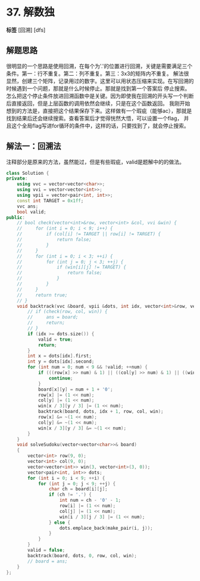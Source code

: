 # 37. 解数独

**标签** [回溯] [dfs]

## 解题思路
很明显的一个思路是使用回溯，在每个为'.'的位置进行回溯，关键是需要满足三个条件。第一：行不重复。第二：列不重复。第三：3x3的矩阵内不重复。
解法很显然，创建三个矩阵，记录用过的数字。这里可以用状态压缩来实现。在写回溯的时候遇到一个问题，那就是什么时候停止。那就是找到第一个答案后
停止搜索。怎么把这个停止条件放进回溯函数中是关键。因为即使我在回溯的开头写一个判断后直接返回，但是上层函数的调用依然会继续，只是在这个函数返回。
我刚开始想到的方法是，直接把这个结果保存下来。这样做有一个瑕疵（能够ac），那就是找到结果后还会继续搜索。查看答案后才觉得恍然大悟，可以设置一个flag，
并且这个全局flag写进for循环的条件中，这样的话，只要找到了，就会停止搜索。

## 解法一：回溯法
注释部分是原来的方法，虽然能过，但是有些瑕疵，valid是题解中的的做法。
```c++
class Solution {
private:
    using vvc = vector<vector<char>>;
    using vvi = vector<vector<int>>;
    using vpii = vector<pair<int, int>>;
    const int TARGET = 0x1ff;
    vvc ans;
    bool valid;
public:
    // bool check(vector<int>&row, vector<int> &col, vvi &win) {
    //     for (int i = 0; i < 9; i++) {
    //         if (col[i] != TARGET || row[i] != TARGET) {
    //             return false;
    //         }
    //     }
    //     for (int i = 0; i < 3; ++i) {
    //         for (int j = 0; j < 3; ++j) {
    //             if (win[i][j] != TARGET) {
    //                 return false;
    //             }
    //         }
    //     }
    //     return true;
    // }
    void backtrack(vvc &board, vpii &dots, int idx, vector<int>&row, vector<int>&col, vvi &win) {
        // if (check(row, col, win)) {
        //     ans = board;
        //     return;
        // }
        if (idx >= dots.size()) {
            valid = true;
            return;
        }
        int x = dots[idx].first;
        int y = dots[idx].second;
        for (int num = 0; num < 9 && !valid; ++num) {
            if (((row[x] >> num) & 1) || ((col[y] >> num) & 1) || ((win[x / 3][y / 3] >> num) & 1)) {
                continue;
            }
            board[x][y] = num + 1 + '0';
            row[x] |= (1 << num);
            col[y] |= (1 << num);
            win[x / 3][y / 3] |= (1 << num);
            backtrack(board, dots, idx + 1, row, col, win);
            row[x] &= ~(1 << num);
            col[y] &= ~(1 << num);
            win[x / 3][y / 3] &= ~(1 << num);
        }
    }
    void solveSudoku(vector<vector<char>>& board)
    {
        vector<int> row(9, 0);
        vector<int> col(9, 0);
        vector<vector<int>> win(3, vector<int>(3, 0));
        vector<pair<int, int>> dots;
        for (int i = 0; i < 9; ++i) {
            for (int j = 0; j < 9; ++j) {
                char ch = board[i][j];
                if (ch != '.') {
                    int num = ch - '0' - 1;
                    row[i] |= (1 << num);
                    col[j] |= (1 << num);
                    win[i / 3][j / 3] |= (1 << num);
                } else {
                    dots.emplace_back(make_pair(i, j));
                }
            }
        }
        valid = false;
        backtrack(board, dots, 0, row, col, win);
        // board = ans;
    }
};
```